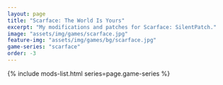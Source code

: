 ```yaml
---
layout: page
title: "Scarface: The World Is Yours"
excerpt: "My modifications and patches for Scarface: SilentPatch."
image: "assets/img/games/scarface.jpg"
feature-img: "assets/img/games/bg/scarface.jpg"
game-series: "scarface"
order: -3
---
```


{% include mods-list.html series=page.game-series %}